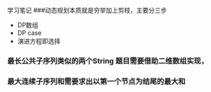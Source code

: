 学习笔记
###动态规划本质就是穷举加上剪枝，主要分三步
- DP数组
- DP case
- 演进方程即选择
### 最长公共子序列类似的两个String 题目需要借助二维数组实现，

### 最大连续子序列和需要求出以第一个节点为结尾的最大和 